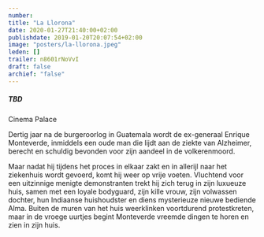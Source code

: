 ```yaml
---
number: 
title: "La Llorona"
date: 2020-01-27T21:40:00+02:00
publishdate: 2019-01-20T20:07:54+02:00
image: "posters/la-llorona.jpeg"
leden: []
trailer: n8601rNoVvI
draft: false
archief: "false"
---
```


##### TBD

Cinema Palace

Dertig jaar na de burgeroorlog in Guatemala wordt de ex-generaal Enrique
Monteverde, inmiddels een oude man die lijdt aan de ziekte van Alzheimer,
berecht en schuldig bevonden voor zijn aandeel in de volkerenmoord.
<!--more-->
Maar nadat hij tijdens het proces in elkaar zakt en in allerijl naar het
ziekenhuis wordt gevoerd, komt hij weer op vrije voeten. Vluchtend voor
een uitzinnige menigte demonstranten trekt hij zich terug in zijn luxueuze
huis, samen met een loyale bodyguard, zijn kille vrouw, zijn volwassen dochter,
hun Indiaanse huishoudster en diens mysterieuze nieuwe bediende Alma. Buiten de
muren van het huis weerklinken voortdurend protestkreten, maar in de vroege
uurtjes begint Monteverde vreemde dingen te horen en zien in zijn huis.
